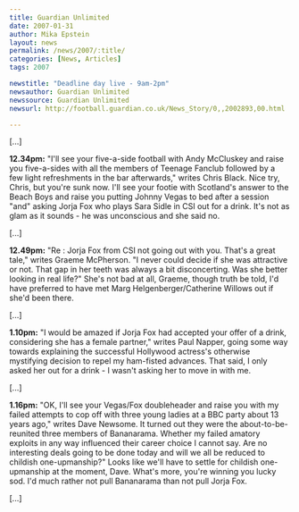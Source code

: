```yaml
---
title: Guardian Unlimited 
date: 2007-01-31
author: Mika Epstein
layout: news
permalink: /news/2007/:title/
categories: [News, Articles]
tags: 2007

newstitle: "Deadline day live - 9am-2pm"
newsauthor: Guardian Unlimited
newssource: Guardian Unlimited
newsurl: http://football.guardian.co.uk/News_Story/0,,2002893,00.html

---
```


[...]

**12.34pm:** "I'll see your five-a-side football with Andy McCluskey and raise you five-a-sides with all the members of Teenage Fanclub followed by a few light refreshments in the bar afterwards," writes Chris Black. Nice try, Chris, but you're sunk now. I'll see your footie with Scotland's answer to the Beach Boys and raise you putting Johnny Vegas to bed after a session "and" asking Jorja Fox who plays Sara Sidle in CSI out for a drink. It's not as glam as it sounds - he was unconscious and she said no.

[...]

**12.49pm:** "Re : Jorja Fox from CSI not going out with you. That's a great tale," writes Graeme McPherson. "I never could decide if she was attractive or not. That gap in her teeth was always a bit disconcerting. Was she better looking in real life?" She's not bad at all, Graeme, though truth be told, I'd have preferred to have met Marg Helgenberger/Catherine Willows out if she'd been there.

[...]

**1.10pm:** "I would be amazed if Jorja Fox had accepted your offer of a drink, considering she has a female partner," writes Paul Napper, going some way towards explaining the successful Hollywood actress's otherwise mystifying decision to repel my ham-fisted advances. That said, I only asked her out for a drink - I wasn't asking her to move in with me.

[...]

**1.16pm:** "OK, I'll see your Vegas/Fox doubleheader and raise you with my failed attempts to cop off with three young ladies at a BBC party about 13 years ago," writes Dave Newsome. It turned out they were the about-to-be-reunited three members of Bananarama. Whether my failed amatory exploits in any way influenced their career choice I cannot say. Are no interesting deals going to be done today and will we all be reduced to childish one-upmanship?" Looks like we'll have to settle for childish one-upmanship at the moment, Dave. What's more, you're winning you lucky sod. I'd much rather not pull Bananarama than not pull Jorja Fox.

[...]